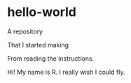 # hello-world
A repository

That I started making

From reading the instructions.

Hi! My name is R. I really wish I could fly. 
